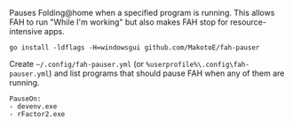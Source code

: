 Pauses Folding@home when a specified program is running. This allows FAH to run "While I'm working" but also makes FAH stop for resource-intensive apps.

```
go install -ldflags -H=windowsgui github.com/MakotoE/fah-pauser
```

Create `~/.config/fah-pauser.yml` (or `%userprofile%\.config\fah-pauser.yml`) and list programs that should pause FAH when any of them are running.

```
PauseOn:
- devenv.exe
- rFactor2.exe
```